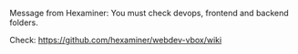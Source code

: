 Message from Hexaminer: You must check devops, frontend and backend folders.

Check: https://github.com/hexaminer/webdev-vbox/wiki
